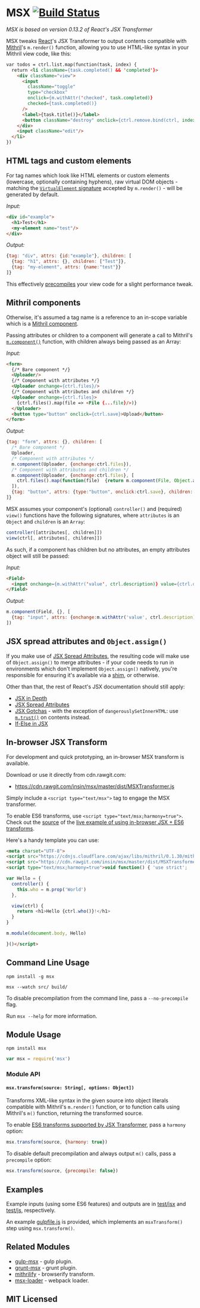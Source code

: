 # MSX [![Build Status](https://secure.travis-ci.org/insin/msx.png?branch=master)](http://travis-ci.org/insin/msx)

*MSX is based on version 0.13.2 of React's JSX Transformer*

MSX tweaks [React](http://facebook.github.io/react/)'s JSX Transformer to output
contents compatible with [Mithril](http://lhorie.github.io/mithril/)'s
`m.render()` function, allowing you to use HTML-like syntax in your Mithril
view code, like this:

```html
var todos = ctrl.list.map(function(task, index) {
  return <li className={task.completed() && 'completed'}>
    <div className="view">
      <input
        className="toggle"
        type="checkbox"
        onclick={m.withAttr('checked', task.completed)}
        checked={task.completed()}
      />
      <label>{task.title()}</label>
      <button className="destroy" onclick={ctrl.remove.bind(ctrl, index)}/>
    </div>
    <input className="edit"/>
  </li>
})
```

## HTML tags and custom elements

For tag names which look like HTML elements or custom elements (lowercase,
optionally containing hyphens), raw virtual DOM objects - matching the
[`VirtualElement` signature](http://lhorie.github.io/mithril/mithril.render.html#signature)
accepted by `m.render()` - will be generated by default.

_Input:_

```html
<div id="example">
  <h1>Test</h1>
  <my-element name="test"/>
</div>
```

_Output:_

```javascript
{tag: "div", attrs: {id:"example"}, children: [
  {tag: "h1", attrs: {}, children: ["Test"]},
  {tag: "my-element", attrs: {name:"test"}}
]}
```

This effectively [precompiles](http://lhorie.github.io/mithril/optimizing-performance.html)
your view code for a slight performance tweak.

## Mithril components

Otherwise, it's assumed a tag name is a reference to an in-scope variable which
is a [Mithril component](http://lhorie.github.io/mithril/components.html).

Passing attributes or children to a component will generate a call to Mithril's
[`m.component()`](http://lhorie.github.io/mithril/mithril.component.html)
function, with children always being passed as an Array:

_Input:_

```html
<form>
  {/* Bare component */}
  <Uploader/>
  {/* Component with attributes */}
  <Uploader onchange={ctrl.files}/>
  {/* Component with attributes and children */}
  <Uploader onchange={ctrl.files}>
    {ctrl.files().map(file => <File {...file}/>)}
  </Uploader>
  <button type="button" onclick={ctrl.save}>Upload</button>
</form>
```

_Output:_

```javascript
{tag: "form", attrs: {}, children: [
  /* Bare component */
  Uploader,
  /* Component with attributes */
  m.component(Uploader, {onchange:ctrl.files}),
  /* Component with attributes and children */
  m.component(Uploader, {onchange:ctrl.files}, [
    ctrl.files().map(function(file)  {return m.component(File, Object.assign({},  file));})
  ]),
  {tag: "button", attrs: {type:"button", onclick:ctrl.save}, children: ["Upload"]}
]}
```

MSX assumes your component's (optional) `controller()` and (required) `view()`
functions have the following signatures, where `attributes` is an `Object` and
`children` is an `Array`:

```javascript
controller([attributes[, children]])
view(ctrl[, attributes[, children]])
```

As such, if a component has children but no attributes, an empty attributes
object will still be passed:

_Input:_

```html
<Field>
  <input onchange={m.withAttr('value', ctrl.description)} value={ctrl.description()}/>
</Field>
```

_Output:_

```javascript
m.component(Field, {}, [
  {tag: "input", attrs: {onchange:m.withAttr('value', ctrl.description), value:ctrl.description()}}
])
```

## JSX spread attributes and `Object.assign()`

If you make use of [JSX Spread Attributes](http://facebook.github.io/react/docs/jsx-spread.html),
the resulting code will make use of `Object.assign()` to merge attributes - if
your code needs to run in environments which don't implement `Object.assign()`
natively, you're responsible for ensuring it's available via a
[shim](https://github.com/ljharb/object.assign), or otherwise.

Other than that, the rest of React's JSX documentation should still apply:

* [JSX in Depth](http://facebook.github.io/react/docs/jsx-in-depth.html)
* [JSX Spread Attributes](http://facebook.github.io/react/docs/jsx-spread.html)
* [JSX Gotchas](http://facebook.github.io/react/docs/jsx-gotchas.html) - with
  the exception of `dangerouslySetInnerHTML`: use
  [`m.trust()`](http://lhorie.github.io/mithril/mithril.trust.html) on contents
  instead.
* [If-Else in JSX](http://facebook.github.io/react/tips/if-else-in-JSX.html)

## In-browser JSX Transform

For development and quick prototyping, an in-browser MSX transform is available.

Download or use it directly from cdn.rawgit.com:

* https://cdn.rawgit.com/insin/msx/master/dist/MSXTransformer.js

Simply include a `<script type="text/msx">` tag to engage the MSX transformer. 

To enable ES6 transforms, use `<script type="text/msx;harmony=true">`. Check out
the [source](https://github.com/insin/msx/blob/master/demo/index.html) of the
[live example of using in-browser JSX + ES6 transforms](http://insin.github.io/msx/).

Here's a handy template you can use:

```html
<meta charset="UTF-8">
<script src="https://cdnjs.cloudflare.com/ajax/libs/mithril/0.1.30/mithril.js"></script>
<script src="https://cdn.rawgit.com/insin/msx/master/dist/MSXTransformer.js"></script>
<script type="text/msx;harmony=true">void function() { 'use strict';

var Hello = {
  controller() {
    this.who = m.prop('World')
  },

  view(ctrl) {
    return <h1>Hello {ctrl.who()}!</h1>
  }
}

m.module(document.body, Hello)

}()</script>
```

## Command Line Usage

```
npm install -g msx
```

```
msx --watch src/ build/
```

To disable precompilation from the command line, pass a `--no-precompile` flag.

Run `msx --help` for more information.

## Module Usage

```
npm install msx
```

```javascript
var msx = require('msx')
```

### Module API

#### `msx.transform(source: String[, options: Object])`

Transforms XML-like syntax in the given source into object literals compatible
with Mithril's `m.render()` function, or to function calls using Mithril's
`m()` function, returning the transformed source.

To enable [ES6 transforms supported by JSX Transformer](http://kangax.github.io/compat-table/es6/#jsx),
pass a `harmony` option:

```javascript
msx.transform(source, {harmony: true})
```

To disable default precompilation and always output `m()` calls, pass a
`precompile` option:

```javascript
msx.transform(source, {precompile: false})
```

## Examples

Example inputs (using some ES6 features) and outputs are in
[test/jsx](https://github.com/insin/msx/tree/master/test/jsx) and
[test/js](https://github.com/insin/msx/tree/master/test/js), respectively.

An example [gulpfile.js](https://github.com/insin/msx/blob/master/gulpfile.js)
is provided, which implements an `msxTransform()` step using `msx.transform()`.

## Related Modules

* [gulp-msx](https://github.com/insin/gulp-msx) - gulp plugin.
* [grunt-msx](https://github.com/hung-phan/grunt-msx) - grunt plugin.
* [mithrilify](https://github.com/sectore/mithrilify) - browserify transform.
* [msx-loader](https://github.com/sdemjanenko/msx-loader) - webpack loader.

## MIT Licensed
